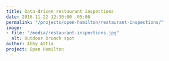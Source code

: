 ```yaml
---
title: Data-driven restaurant inspections
date: 2016-11-22 12:30:00 -05:00
permalink: "/projects/open-hamilton/restaurant-inspections/"
image:
- file: "/media/restaurant-inspections.jpg"
  alt: Outdoor brunch spot
author: Abby Attia
project: Open Hamilton
---
```


